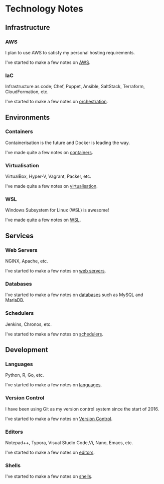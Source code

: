 # Technology Notes

## Infrastructure

### AWS

I plan to use AWS to satisfy my personal hosting requirements.

I've started to make a few notes on [AWS](Infrastructure/AWS/README.md).



### IaC

Infrastructure as code; Chef, Puppet, Ansible, SaltStack, Terraform, CloudFormation, etc.

I've started to make a few notes on [orchestration](Infrastructure/IaC/README.md).



## Environments

### Containers

Containerisation is the future and Docker is leading the way.

I've made quite a few notes on [containers](Environments/Containers/README.md).



### Virtualisation

VirtualBox, Hyper-V, Vagrant, Packer, etc.

I've made quite a few notes on [virtualisation](Environments/Virtualisation/README.md).



### WSL

Windows Subsystem for Linux (WSL) is awesome!

I've made quite a few notes on [WSL](Environments/WSL/README.md).



## Services

### Web Servers

NGINX, Apache, etc.

I've started to make a few notes on [web servers](Services/Web%20Servers/README.md).



### Databases

I've started to make a few notes on [databases](Services/Databases/README.md) such as MySQL and MariaDB.



### Schedulers

Jenkins, Chronos, etc.

I've started to make a few notes on [schedulers](Services/Schedulers/README.md).



## Development

### Languages

Python, R, Go, etc.

I've started to make a few notes on [languages](Development/Languages/README.md).



### Version Control

I have been using Git as my version control system since the start of 2016.

I've started to make a few notes on [Version Control](Development/Version%20Control/README.md).



### Editors

Notepad++, Typora, Visual Studio Code,Vi, Nano, Emacs, etc.

I've started to make a few notes on [editors](Development/Editors/README.md).



### Shells

I've started to make a few notes on [shells](Development/Shells/README.md).

